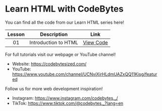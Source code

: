 # Learn HTML with CodeBytes
You can find all the code from our Learn HTML series here!

| Lesson | Description | Link
| :---: | ----- | --- |
| 01 | Introduction to HTML | [View Code](https://github.com/CodeBytes94/learn-html/blob/main/the-fundamentals/introduction-to-html/introduction-to-html.html)

For full tutorials visit our webpage or YouTube channel!
- Website: https://codebytesized.com/
- YouTube: https://www.youtube.com/channel/UCNviXirHLdmUAZxQQ11Kisg/featured

Follow us for more web development inspiration!
- Instagram: https://www.instagram.com/codebytes._/
- TikTok: https://www.tiktok.com/@codebytes._?lang=en
